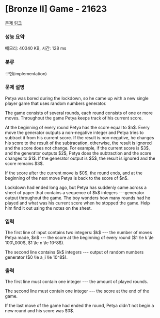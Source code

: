 # [Bronze II] Game - 21623 

[문제 링크](https://www.acmicpc.net/problem/21623) 

### 성능 요약

메모리: 40340 KB, 시간: 128 ms

### 분류

구현(implementation)

### 문제 설명

<p>Petya was bored during the lockdown, so he came up with a new single player game that uses random numbers generator.</p>

<p>The game consists of several rounds, each round consists of one or more moves. Throughout the game Petya keeps track of his current score.</p>

<p>At the beginning of every round Petya has the score equal to $n$. Every move the generator outputs a non-negative integer and Petya tries to subtract it from his current score. If the result is non-negative, he changes his score to the result of the subtracation, otherwise, the result is ignored and the score does not change. For example, if the current score is $3$, and the generator outputs $2$, Petya does the subtraction and the score changes to $1$. If the generator output is $5$, the result is ignored and the score remains $3$.</p>

<p>If the score after the current move is $0$, the round ends, and at the beginning of the next move Petya is back to the score of $n$.</p>

<p>Lockdown had ended long ago, but Petya has suddenly came across a sheet of paper that contains a sequence of $k$ integers ---generator output throughout the game. The boy wonders how many rounds had he played and what was his current score when he stopped the game. Help him find it out using the notes on the sheet.</p>

### 입력 

 <p>The first line of input contains two integers: $k$ --- the number of moves Petya made, $n$ --- the score at the beginning of every round ($1 \le k \le 100\,000$, $1 \le n \le 10^8$).</p>

<p> The second line contains $k$ integers --- output of random numbers generator ($0 \le a_i \le 10^8$).</p>

### 출력 

 <p>The first line must contain one integer --- the amount of played rounds.</p>

<p>The second line must contain one integer --- the score at the end of the game. </p>

<p>If the last move of the game had ended the round, Petya didn't not begin a new round and his score was $0$.</p>

